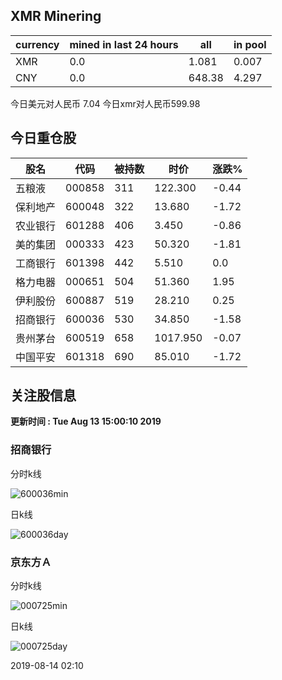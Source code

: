 ## XMR Minering

|currency|mined in last 24 hours|all|in pool|
|---|---|---|---|
|XMR|0.0|1.081|0.007|
|CNY|0.0|648.38|4.297|

今日美元对人民币 7.04	今日xmr对人民币599.98


## 今日重仓股 

|股名|代码|被持数|时价|涨跌%|
|---|---|---|---|---|
|五粮液|000858|311|122.300|-0.44|
|保利地产|600048|322|13.680|-1.72|
|农业银行|601288|406|3.450|-0.86|
|美的集团|000333|423|50.320|-1.81|
|工商银行|601398|442|5.510|0.0|
|格力电器|000651|504|51.360|1.95|
|伊利股份|600887|519|28.210|0.25|
|招商银行|600036|530|34.850|-1.58|
|贵州茅台|600519|658|1017.950|-0.07|
|中国平安|601318|690|85.010|-1.72|

## 关注股信息
**更新时间 : Tue Aug 13 15:00:10 2019**
### 招商银行 
分时k线

![600036min](http://image.sinajs.cn/newchart/min/n/sh600036.gif)

日k线

![600036day](http://image.sinajs.cn/newchart/daily/n/sh600036.gif)

### 京东方Ａ 
分时k线

![000725min](http://image.sinajs.cn/newchart/min/n/sz000725.gif)

日k线

![000725day](http://image.sinajs.cn/newchart/daily/n/sz000725.gif)

2019-08-14 02:10